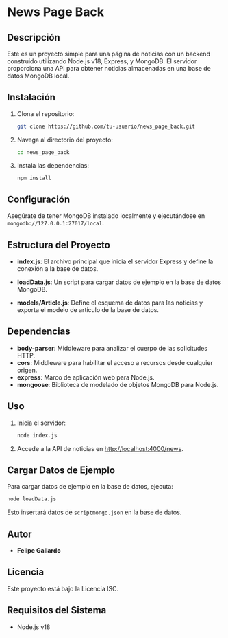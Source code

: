 # News Page Back

## Descripción
Este es un proyecto simple para una página de noticias con un backend construido utilizando Node.js v18, Express, y MongoDB. El servidor proporciona una API para obtener noticias almacenadas en una base de datos MongoDB local.

## Instalación

1. Clona el repositorio:

   ```bash
   git clone https://github.com/tu-usuario/news_page_back.git
   ```

2. Navega al directorio del proyecto:

   ```bash
   cd news_page_back
   ```

3. Instala las dependencias:

   ```bash
   npm install
   ```

## Configuración

Asegúrate de tener MongoDB instalado localmente y ejecutándose en `mongodb://127.0.0.1:27017/local`.

## Estructura del Proyecto

- **index.js**: El archivo principal que inicia el servidor Express y define la conexión a la base de datos.
  
- **loadData.js**: Un script para cargar datos de ejemplo en la base de datos MongoDB.

- **models/Article.js**: Define el esquema de datos para las noticias y exporta el modelo de artículo de la base de datos.

## Dependencias

- **body-parser**: Middleware para analizar el cuerpo de las solicitudes HTTP.
- **cors**: Middleware para habilitar el acceso a recursos desde cualquier origen.
- **express**: Marco de aplicación web para Node.js.
- **mongoose**: Biblioteca de modelado de objetos MongoDB para Node.js.

## Uso

1. Inicia el servidor:

   ```bash
   node index.js
   ```

2. Accede a la API de noticias en [http://localhost:4000/news](http://localhost:4000/news).

## Cargar Datos de Ejemplo

Para cargar datos de ejemplo en la base de datos, ejecuta:

```bash
node loadData.js
```

Esto insertará datos de `scriptmongo.json` en la base de datos.

## Autor

- **Felipe Gallardo**

## Licencia

Este proyecto está bajo la Licencia ISC.

## Requisitos del Sistema

- Node.js v18
